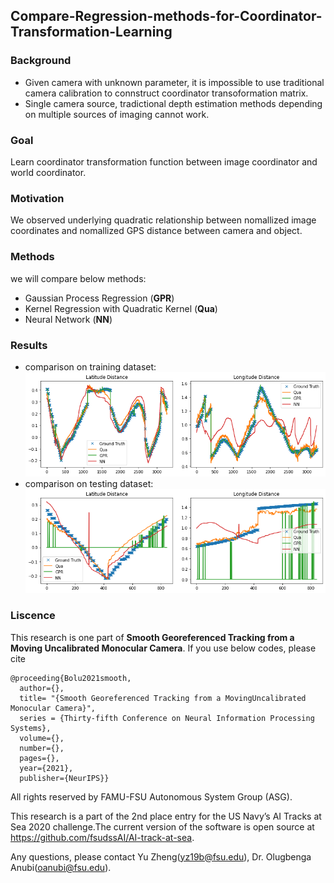 ## Compare-Regression-methods-for-Coordinator-Transformation-Learning

### Background
- Given camera with unknown parameter, it is impossible to use traditional camera calibration to connstruct coordinator transoformation matrix.
- Single camera source, tradictional depth estimation methods depending on multiple sources of imaging cannot work. 
    
### Goal
Learn coordinator transformation function between image coordinator and world coordinator.
### Motivation 
We observed underlying quadratic relationship between nomallized image coordinates and nomallized GPS distance between camera and object.
### Methods
we will compare below methods:
- Gaussian Process Regression (**GPR**)
- Kernel Regression with Quadratic Kernel (**Qua**)
- Neural Network (**NN**)

### Results
- comparison on training dataset:<br>
![1](Figures/Compar_coordinate_Transform_train.png)
- comparison on testing dataset: <br>
![2](Figures/Compar_coordinate_Transform_test.png)

### Liscence

This research is one part of **Smooth Georeferenced Tracking from a Moving Uncalibrated Monocular Camera**. If you use below codes, please cite

```
@proceeding{Bolu2021smooth,
  author={},
  title= "{Smooth Georeferenced Tracking from a MovingUncalibrated Monocular Camera}",
  series = {Thirty-fifth Conference on Neural Information Processing Systems},
  volume={},
  number={},
  pages={},
  year={2021},
  publisher={NeurIPS}}
```
All rights reserved by FAMU-FSU Autonomous System Group (ASG). 

This research is a part of the 2nd place entry for the US Navy’s AI Tracks at Sea 2020 challenge.The current version of the software is open source at https://github.com/fsudssAI/AI-track-at-sea.

Any questions, please contact Yu Zheng(yz19b@fsu.edu), Dr. Olugbenga Anubi(oanubi@fsu.edu).
